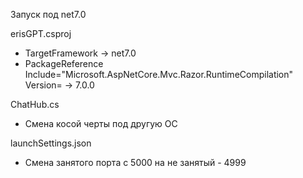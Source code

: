 Запуск под net7.0

erisGPT.csproj
- TargetFramework -> net7.0
- PackageReference Include="Microsoft.AspNetCore.Mvc.Razor.RuntimeCompilation" Version= -> 7.0.0

ChatHub.cs
- Смена косой черты под другую ОС

launchSettings.json
- Смена занятого порта с 5000 на не занятый - 4999